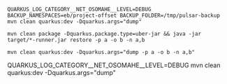 ```
QUARKUS_LOG_CATEGORY__NET_OSOMAHE__LEVEL=DEBUG BACKUP_NAMESPACES=eb/project-offset BACKUP_FOLDER=/tmp/pulsar-backup mvn clean quarkus:dev -Dquarkus.args="dump"  

mvn clean package -Dquarkus.package.type=uber-jar && java -jar target/*-runner.jar restore -p a -o b -n a,b

mvn clean quarkus:dev -Dquarkus.args="dump -p a -o b -n a,b"
```
QUARKUS_LOG_CATEGORY__NET_OSOMAHE__LEVEL=DEBUG mvn clean quarkus:dev -Dquarkus.args="dump"  